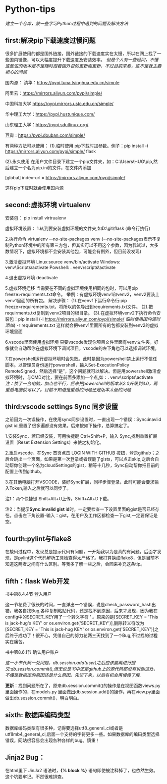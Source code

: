 # Python-tips
_建立一个仓库，放一些学习Python过程中遇到的问题及解决方法_



## first:解决pip下载速度过慢问题
很多扩展使用的都是国外链接，国外链接的下载速度实在太慢，所以在网上找了一些国内镜像，可以大幅度提升下载速度及安装效率。
*但是个人有一些疑问，不懂这些包的版本是不是随时跟着国外包的更新而更新，不过目前来看，这不是我主要担心的问题*

国内源：
清华：https://pypi.tuna.tsinghua.edu.cn/simple

阿里云：https://mirrors.aliyun.com/pypi/simple/

中国科技大学 https://pypi.mirrors.ustc.edu.cn/simple/

华中理工大学：https://pypi.hustunique.com/

山东理工大学：https://pypi.sdutlinux.org/ 

豆瓣：https://pypi.douban.com/simple/

有两种方法可以使用：
(1).临时使用
pip下载时加参数。例子：pip install -i https://mirrors.aliyun.com/pypi/simple/ flask

(2).永久使用
在用户文件目录下建立一个pip文件夹，如：C:\\Users\\HUG\\pip,然后建立一个名为pip.ini的文件，在文件内添加 

\[global\]
 index-url = https://mirrors.aliyun.com/pypi/simple/

 这样pip下载时就会使用国内源

## second:虚拟环境 virtualenv

安装包： pip install virtrualenv

虚拟环境设置：
1.转到要安装虚拟环境的文件夹,如D:\\git\\flask (命令行执行)

2.执行命令 virtualenv --no-site-packages venv (--no-site-packages表示不复制Python环境中的所有第三方包，但其实可以不用这个参数，因为我试过，大多数情况下，虚拟环境都不会安装其他包，可能会有例外，但目前没发现)

3.激活虚拟环境
Linux:source venv/bin/activate
Windows: venv\Scripts\activate
Powshell: . venv\scripts\activate

4.退出虚拟环境
deactivate

5.虚拟环境迁移
当需要在不同的虚拟环境使用相同的包时，可以用pip freeze>requirments.txt命令。
举例：有虚拟环境venv1和venv2，venv2要装上venv1里面的所有包。
解决步骤：
(1).在venv1下运行命令行:pip freeze>requirements.txt，将所以的包导出到requirements.txt文件。
(2).把requirments.txt复制到venv2项目的根目录。
(3).在虚拟环境venv2下执行命令安装包：pip install (-i https://mirrors.aliyun.com/pypi/simple/ *临时使用国内源时添加*) -r requirements.txt 
这样就会把venv1里面所有的包都安装到venv2的虚拟环境里面

6.vscode里面使用虚拟环境
只要vscode发现你项目文件里面有venv文件夹，好像就会自动帮你在虚拟环境下调试项目，vscode的左下角也可以选择调试环境。

7.在powershell运行虚拟环境时会失败。此时是因为powershell禁止运行不信任脚本。以管理员身份运行powershell，输入Set-ExecutionPolicy RemoteSigned，然后选择“是”，这个问题就可以解决。但是用powershell激活虚拟环境时，与CMD对比，要在前面多添加一个点,如：. venv\scripts\activate *注：换了一台电脑，加点也不行，后来把powershell的版本从2.0升级到3.0，再重启电脑就可以了。目前不知道是重启的问题还是版本太低的问题*

## third:vscode settings Sync 同步设置

之前因为一次误操作，在使用sync同步设置时，一直出现一个错误：Sync:inavlid gist id,重置了很多遍都没有效果。后来按如下操作，总算搞定了。

1.安装Sync，若已经安装，可用快捷键 Ctrl+Shift+P，输入 Sync,找到重置扩展设置（Reset Extension Settings）来使之初始化。

2.重启vscode，在Sync 首页点击 LOGIN WITH GITHUB 按钮，登录github；之后会跳出一个页面，如果是第一次登录或者误删了gists，可以点击skip,之后会自动帮你创建一个名为cloudSettings的gist，稍等十几秒，Sync自动帮你把目前的配置上传到github。

3.在其他电脑打开VSCODE，装好Sync扩展，同样步骤登录，此时可能会要求输入Token,输入之后就可以同步了。

注1：两个快捷键 Shift+Alt+U上传，Shift+Alt+D下载。

注2：当提示**Sync:invalid gist id**时，一定要检查一下设置里面的gist是否已经存在。点击左下角设置-输入：gist，在用户及工作区都检查一下gist,一定要保证是空。

## fourth:pylint与flake8
在敲码过程中，发现总是提示代码有问题，一开始我以为是真的有问题，后面才发现，是pylint这个代码解析工具检查得太严格了。我打算换成flake8，但是目前不知道这两者之间有什么区别。等我多了解一些之后，会回来补充这条tip。

## fifth：flask Web开发 

书中第8.4.4节 登入用户 

这一节花费了很长的时间，一直弹出一个错误，说是check_password_hash出错，我各自找Bug,各种复制粘贴代码，还是找不到原因，后来才发现，因为我在config中的SECRET_KEY用了一个转义字符 \' 。原来的是[SECRET_KEY = 'This is jack-hug\'s KEY' or os.environ.get('SECRET_KEY')],删除转义符改为[SECRET_KEY = 'This is jack-hug KEY' or os.environ.get('SECRET_KEY')]之后终于成功了！很开心，凭借自己的努力花两三天找到了一个Bug,不过找的过程实在痛苦。

书中第8.6.1节 确认用户账户

*这一小节代码一处问题，db.session.add(user)之后应该要再进行提交:db.session.commit(),但无论是书中还是github上的源代码都没有说到这处，不懂是数据库的原因还是什么原因。先记下来，以后有机会再慢慢了解.*

**更新**：找到问题所在了，原来db.session.commit()的操作是在视图函数views.py里面操作的，在models.py 里面做出db.session.add()的操作，再在view.py里面做出db.session.commit()，明白明白。

## sixth: 数据库编码类型

数据库编码类型有很多种，记得要选择utf8_general_ci或者是utf8mb4_general_ci,后面一个支持的字符更多一些。如果数据库的编码类型选择错误，网站很容易会出现各种各样的bug。慎重！


## Jinja2 Bug：

在html里下 JinJa2 语法时，**{% block %}** 语句即使被注释掉了，也依然生效。
这个坑要牢记。不然很难排查。
